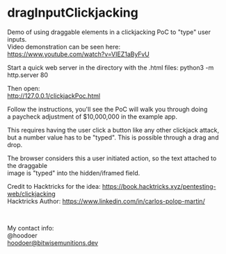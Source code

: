 # dragInputClickjacking
Demo of using draggable elements in a clickjacking PoC to "type" user inputs. 
<br>
Video demonstration can be seen here:<br>
https://www.youtube.com/watch?v=VIEZ1aByFvU

Start a quick web server in the directory with the .html files:
python3 -m http.server 80

Then open:<br>
http://127.0.0.1/clickjackPoc.html

Follow the instructions, you'll see the PoC will walk you through doing<br>
a paycheck adjustment of $10,000,000 in the example app. 

This requires having the user click a button like any other clickjack attack,
but a number value has to be "typed". This is possible through a drag and drop.<br>

The browser considers this a user initiated action, so the text attached to the draggable<br>
image is "typed" into the hidden/iframed field. 

Credit to Hacktricks for the idea:
https://book.hacktricks.xyz/pentesting-web/clickjacking<br>
Hacktricks Author: https://www.linkedin.com/in/carlos-polop-martin/

<br>

My contact info:<br>
@hoodoer<br>
hoodoer@bitwisemunitions.dev
